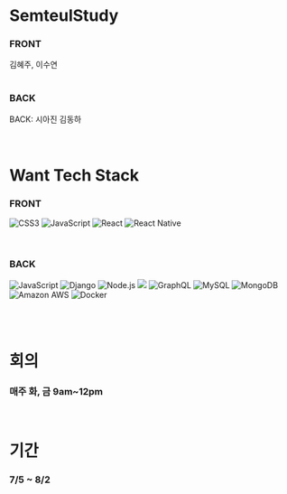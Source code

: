 # SemteulStudy
<h3>FRONT</h3>
김혜주, 이수연
<br>
<br>
<h3>BACK</h3>
BACK: 시아진 김동하

<br>
<br>
<br>

# Want Tech Stack

<h3>FRONT</h3>

![CSS3](https://img.shields.io/static/v1?style=for-the-badge&message=CSS3&color=1572B6&logo=CSS3&logoColor=FFFFFF&label=)
![JavaScript](https://img.shields.io/static/v1?style=for-the-badge&message=JavaScript&color=222222&logo=JavaScript&logoColor=F7DF1E&label=)
![React](https://img.shields.io/static/v1?style=for-the-badge&message=React&color=61DAFB&logo=React&logoColor=222222&label=)
![React Native](https://img.shields.io/static/v1?style=for-the-badge&message=React+Native&color=61DAFB&logo=React+Native&logoColor=222222&label=)

<br>
<h3>BACK</h3>

![JavaScript](https://img.shields.io/static/v1?style=for-the-badge&message=JavaScript&color=222222&logo=JavaScript&logoColor=F7DF1E&label=)
![Django](https://img.shields.io/static/v1?style=for-the-badge&message=Django&color=092E20&logo=Django&logoColor=FFFFFF&label=)
![Node.js](https://img.shields.io/static/v1?style=for-the-badge&message=Node.js&color=339933&logo=Node.js&logoColor=FFFFFF&label=)
<img src="https://img.shields.io/badge/express.js-61DAFB?style=for-the-badge&logo=&logoColor=black">
![GraphQL](https://img.shields.io/static/v1?style=for-the-badge&message=GraphQL&color=E10098&logo=GraphQL&logoColor=FFFFFF&label=)
![MySQL](https://img.shields.io/static/v1?style=for-the-badge&message=MySQL&color=4479A1&logo=MySQL&logoColor=FFFFFF&label=)
![MongoDB](https://img.shields.io/static/v1?style=for-the-badge&message=MongoDB&color=47A248&logo=MongoDB&logoColor=FFFFFF&label=)
![Amazon AWS](https://img.shields.io/static/v1?style=for-the-badge&message=Amazon+AWS&color=232F3E&logo=Amazon+AWS&logoColor=FFFFFF&label=)
![Docker](https://img.shields.io/static/v1?style=for-the-badge&message=Docker&color=2496ED&logo=Docker&logoColor=FFFFFF&label=)

<br>
<br>

# 회의
<h3>매주 화, 금 9am~12pm</h3>

<br>

# 기간
<h3>7/5 ~ 8/2</h3>
